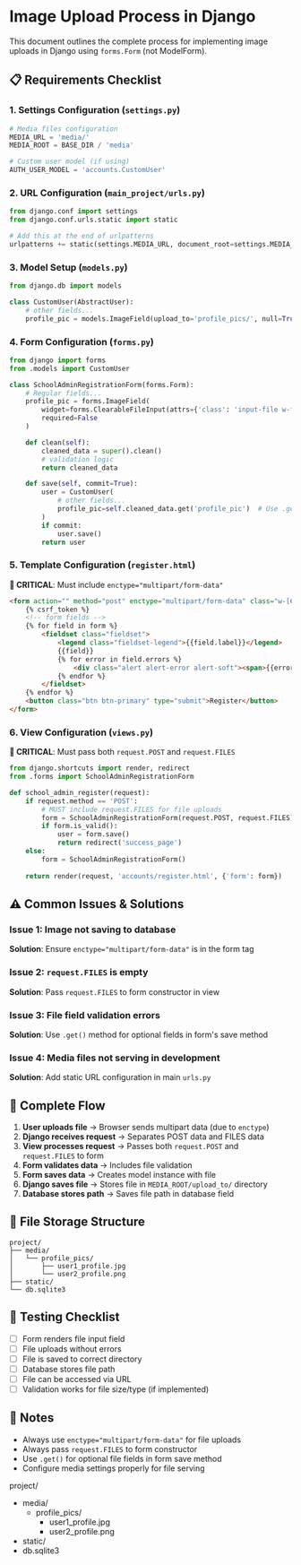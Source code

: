 # Image Upload Process in Django

This document outlines the complete process for implementing image uploads in Django using `forms.Form` (not ModelForm).

## 📋 Requirements Checklist

### 1. **Settings Configuration** (`settings.py`)

```python
# Media files configuration
MEDIA_URL = 'media/'
MEDIA_ROOT = BASE_DIR / 'media'

# Custom user model (if using)
AUTH_USER_MODEL = 'accounts.CustomUser'
```

### 2. **URL Configuration** (`main_project/urls.py`)

```python
from django.conf import settings
from django.conf.urls.static import static

# Add this at the end of urlpatterns
urlpatterns += static(settings.MEDIA_URL, document_root=settings.MEDIA_ROOT)
```

### 3. **Model Setup** (`models.py`)

```python
from django.db import models

class CustomUser(AbstractUser):
    # other fields...
    profile_pic = models.ImageField(upload_to='profile_pics/', null=True, blank=True)
```

### 4. **Form Configuration** (`forms.py`)

```python
from django import forms
from .models import CustomUser

class SchoolAdminRegistrationForm(forms.Form):
    # Regular fields...
    profile_pic = forms.ImageField(
        widget=forms.ClearableFileInput(attrs={'class': 'input-file w-full p-2'}), 
        required=False
    )

    def clean(self):
        cleaned_data = super().clean()
        # validation logic
        return cleaned_data

    def save(self, commit=True):
        user = CustomUser(
            # other fields...
            profile_pic=self.cleaned_data.get('profile_pic')  # Use .get() for optional fields
        )
        if commit:
            user.save()
        return user
```

### 5. **Template Configuration** (`register.html`)

**🚨 CRITICAL**: Must include `enctype="multipart/form-data"`

```html
<form action="" method="post" enctype="multipart/form-data" class="w-[600px] flex flex-col">
    {% csrf_token %}
    <!-- form fields -->
    {% for field in form %}
        <fieldset class="fieldset">
            <legend class="fieldset-legend">{{field.label}}</legend>
            {{field}}
            {% for error in field.errors %}
                <div class="alert alert-error alert-soft"><span>{{error}}</span></div>
            {% endfor %}
        </fieldset>
    {% endfor %}
    <button class="btn btn-primary" type="submit">Register</button>
</form>
```

### 6. **View Configuration** (`views.py`)

**🚨 CRITICAL**: Must pass both `request.POST` and `request.FILES`

```python
from django.shortcuts import render, redirect
from .forms import SchoolAdminRegistrationForm

def school_admin_register(request):
    if request.method == 'POST':
        # MUST include request.FILES for file uploads
        form = SchoolAdminRegistrationForm(request.POST, request.FILES)
        if form.is_valid():
            user = form.save()
            return redirect('success_page')
    else:
        form = SchoolAdminRegistrationForm()
    
    return render(request, 'accounts/register.html', {'form': form})
```

## ⚠️ Common Issues & Solutions

### Issue 1: Image not saving to database
**Solution**: Ensure `enctype="multipart/form-data"` is in the form tag

### Issue 2: `request.FILES` is empty
**Solution**: Pass `request.FILES` to form constructor in view

### Issue 3: File field validation errors
**Solution**: Use `.get()` method for optional fields in form's save method

### Issue 4: Media files not serving in development
**Solution**: Add static URL configuration in main `urls.py`

## 🔄 Complete Flow

1. **User uploads file** → Browser sends multipart data (due to `enctype`)
2. **Django receives request** → Separates POST data and FILES data
3. **View processes request** → Passes both `request.POST` and `request.FILES` to form
4. **Form validates data** → Includes file validation
5. **Form saves data** → Creates model instance with file
6. **Django saves file** → Stores file in `MEDIA_ROOT/upload_to/` directory
7. **Database stores path** → Saves file path in database field

## 📁 File Storage Structure

```
project/
├── media/
│   └── profile_pics/
│       ├── user1_profile.jpg
│       └── user2_profile.png
├── static/
└── db.sqlite3
```

## 🧪 Testing Checklist

- [ ] Form renders file input field
- [ ] File uploads without errors
- [ ] File is saved to correct directory
- [ ] Database stores file path
- [ ] File can be accessed via URL
- [ ] Validation works for file size/type (if implemented)

## 📝 Notes

- Always use `enctype="multipart/form-data"` for file uploads
- Always pass `request.FILES` to form constructor
- Use `.get()` for optional file fields in form save method
- Configure media settings properly for file serving

project/
- media/
  - profile_pics/
    - user1_profile.jpg
    - user2_profile.png
- static/
- db.sqlite3
